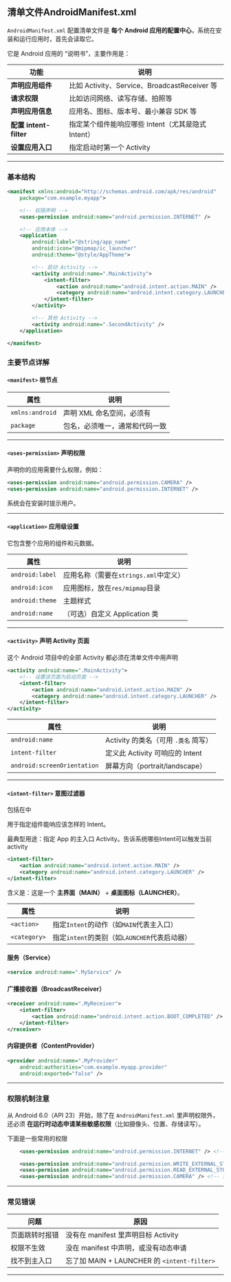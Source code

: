 



## 清单文件AndroidManifest.xml

 `AndroidManifest.xml` 配置清单文件是 **每个 Android 应用的配置中心**，系统在安装和运行应用时，首先会读取它。

它是 Android 应用的 “说明书”，主要作用是：

| 功能                   | 说明                                               |
| ---------------------- | -------------------------------------------------- |
| **声明应用组件**       | 比如 Activity、Service、BroadcastReceiver 等       |
| **请求权限**           | 比如访问网络、读写存储、拍照等                     |
| **声明应用信息**       | 应用名、图标、版本号、最小兼容 SDK 等              |
| **配置 intent-filter** | 指定某个组件能响应哪些 Intent（尤其是隐式 Intent） |
| **设置应用入口**       | 指定启动时第一个 Activity                          |

------

### 基本结构

```xml
<manifest xmlns:android="http://schemas.android.com/apk/res/android"
    package="com.example.myapp">

    <!-- 权限声明 -->
    <uses-permission android:name="android.permission.INTERNET" />

    <!-- 应用本体 -->
    <application
        android:label="@string/app_name"
        android:icon="@mipmap/ic_launcher"
        android:theme="@style/AppTheme">

        <!-- 启动 Activity -->
        <activity android:name=".MainActivity">
            <intent-filter>
                <action android:name="android.intent.action.MAIN" />
                <category android:name="android.intent.category.LAUNCHER" />
            </intent-filter>
        </activity>

        <!-- 其他 Activity -->
        <activity android:name=".SecondActivity" />
    </application>

</manifest>
```



### 主要节点详解

#### `<manifest>` 根节点

| 属性            | 说明                           |
| --------------- | ------------------------------ |
| `xmlns:android` | 声明 XML 命名空间，必须有      |
| `package`       | 包名，必须唯一，通常和代码一致 |

------

####  `<uses-permission>` 声明权限

声明你的应用需要什么权限，例如：

```xml
<uses-permission android:name="android.permission.CAMERA" />
<uses-permission android:name="android.permission.INTERNET" />
```

系统会在安装时提示用户。

------

####  `<application>` 应用级设置

它包含整个应用的组件和元数据。

| 属性            | 说明                                  |
| --------------- | ------------------------------------- |
| `android:label` | 应用名称（需要在`strings.xml`中定义） |
| `android:icon`  | 应用图标，放在`res/mipmap`目录        |
| `android:theme` | 主题样式                              |
| `android:name`  | （可选）自定义 Application 类         |

------

####  `<activity>` 声明 Activity 页面

这个 Android 项目中的全部 Activity 都必须在清单文件中用<activity></activity>声明



```xml
<activity android:name=".MainActivity">
    <!-- 设置该页面为启动页面 -->
    <intent-filter>
        <action android:name="android.intent.action.MAIN" />
        <category android:name="android.intent.category.LAUNCHER" />
    </intent-filter>
</activity>
```

| 属性                        | 说明                                 |
| --------------------------- | ------------------------------------ |
| `android:name`              | Activity 的类名（可用 `.类名` 简写） |
| `intent-filter`             | 定义此 Activity 可响应的 Intent      |
| `android:screenOrientation` | 屏幕方向（portrait/landscape）       |





------

####  `<intent-filter>` 意图过滤器

包括在<activity></activity>中

用于指定组件能响应该怎样的 Intent。

最典型用途：指定 App 的主入口 Activity。告诉系统哪些Intent可以触发当前activity

```xml
<intent-filter>
    <action android:name="android.intent.action.MAIN" />
    <category android:name="android.intent.category.LAUNCHER" />
</intent-filter>
```

含义是：这是一个 **主界面（MAIN）** + **桌面图标（LAUNCHER）**。

| 属性           | 说明                              |
| ------------ | ------------------------------- |
| `<action>`   | 指定`Intent`的动作（如`MAIN`代表主入口）     |
| `<category>` | 指定`intent`的类别（如`LAUNCHER`代表启动器） |




####  服务（Service）

```xml
<service android:name=".MyService" />
```

####  广播接收器（BroadcastReceiver）

```xml
<receiver android:name=".MyReceiver">
    <intent-filter>
        <action android:name="android.intent.action.BOOT_COMPLETED" />
    </intent-filter>
</receiver>
```

#### 内容提供者（ContentProvider）

```xml
<provider android:name=".MyProvider"
    android:authorities="com.example.myapp.provider"
    android:exported="false" />
```

------

### 权限机制注意

从 Android 6.0（API 23）开始，除了在 `AndroidManifest.xml` 里声明权限外，还必须 **在运行时动态申请某些敏感权限**（比如摄像头、位置、存储读写）。

下面是一些常用的权限

```xml
    <uses-permission android:name="android.permission.INTERNET" /> <!-- 添加网络权限 -->

    <uses-permission android:name="android.permission.WRITE_EXTERNAL_STORAGE" /> <!-- 添加写入外部存储权限 -->
    <uses-permission android:name="android.permission.READ_EXTERNAL_STORAGE" /> <!-- 添加读取外部存储权限 -->
    <uses-permission android:name="android.permission.CAMERA" /> <!-- 添加相机权限 -->
```





------

### 常见错误

| 问题      | 原因                                      |
| ------- | --------------------------------------- |
| 页面跳转时报错 | 没有在 manifest 里声明目标 Activity             |
| 权限不生效   | 没在 manifest 中声明，或没有动态申请                 |
| 找不到主入口  | 忘了加 MAIN + LAUNCHER 的 `<intent-filter>` |

------
